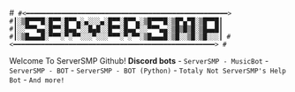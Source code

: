 #```
#<━━━━━━━━━━━━━━━━━━━━━━━━━━━━━━━━━━━━━━━━━━━━━━━━━━━>
#┃░▒█▀▀▀█░█▀▀░█▀▀▄░▄░░░▄░█▀▀░█▀▀▄░▒█▀▀▀█░▒█▀▄▀█░▒█▀▀█┃
#┃░░▀▀▀▄▄░█▀▀░█▄▄▀░░█▄█░░█▀▀░█▄▄▀░░▀▀▀▄▄░▒█▒█▒█░▒█▄▄█┃
#┃░▒█▄▄▄█░▀▀▀░▀░▀▀░░░▀░░░▀▀▀░▀░▀▀░▒█▄▄▄█░▒█░░▒█░▒█░░░┃
#<━━━━━━━━━━━━━━━━━━━━━━━━━━━━━━━━━━━━━━━━━━━━━━━━━━━>
#```

Welcome To ServerSMP Github!
		**Discord bots**
		- `ServerSMP - MusicBot`
		- `ServerSMP - BOT`
		- `ServerSMP - BOT (Python)`
		- `Totaly Not ServerSMP's Help Bot`
		- `And more!`
